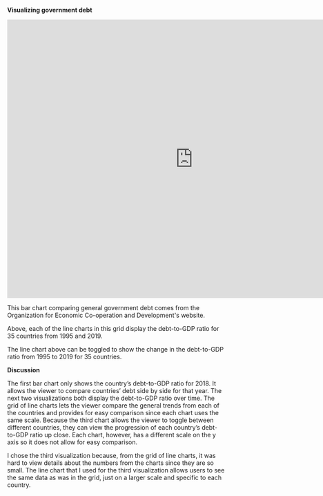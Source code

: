 **Visualizing government debt**

<iframe src="https://data.oecd.org/chart/69rM" width="860" height="645" style="border: 0" mozallowfullscreen="true" webkitallowfullscreen="true" allowfullscreen="true"><a href="https://data.oecd.org/chart/69rM" target="_blank">OECD Chart: General government debt, Total, % of GDP, Annual, 2018</a></iframe>

This bar chart comparing general government debt comes from the Organization for Economic Co-operation and Development's website.

<div class="flourish-embed flourish-chart" data-src="visualisation/4251406"><script src="https://public.flourish.studio/resources/embed.js"></script></div>

Above, each of the line charts in this grid display the debt-to-GDP ratio for 35 countries from 1995 and 2019. 

<div class="flourish-embed flourish-chart" data-src="visualisation/4275790"><script src="https://public.flourish.studio/resources/embed.js"></script></div>

The line chart above can be toggled to show the change in the debt-to-GDP ratio from 1995 to 2019 for 35 countries.


**Discussion**

The first bar chart only shows the country’s debt-to-GDP ratio for 2018. It allows the viewer to compare countries’ debt side by side for that year. The next two visualizations both display the debt-to-GDP ratio over time. The grid of line charts lets the viewer compare the general trends from each of the countries and provides for easy comparison since each chart uses the same scale. Because the third chart allows the viewer to toggle between different countries, they can view the progression of each country’s debt-to-GDP ratio up close. Each chart, however, has a different scale on the y axis so it does not allow for easy comparison. 

I chose the third visualization because, from the grid of line charts, it was hard to view details about the numbers from the charts since they are so small. The line chart that I used for the third visualization allows users to see the same data as was in the grid, just on a larger scale and specific to each country. 
